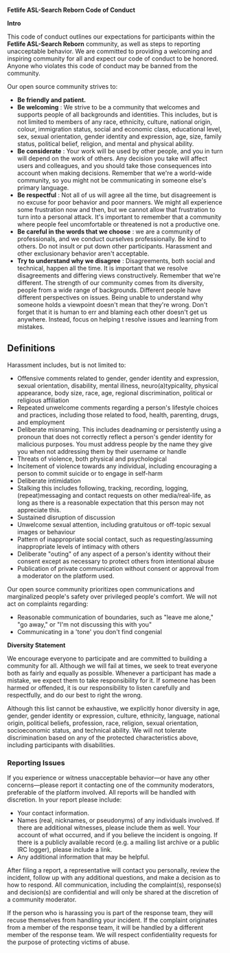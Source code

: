**Fetlife ASL-Search Reborn Code of Conduct**

**Intro**

This code of conduct outlines our expectations for participants within the  **Fetlife ASL-Search Reborn** community, as well as steps to reporting unacceptable behavior. We are committed to providing a welcoming and inspiring community for all and expect our code of conduct to be honored. Anyone who violates this code of conduct may be banned from the community.

Our open source community strives to:

- **Be friendly and patient.**
- **Be welcoming** : We strive to be a community that welcomes and supports people of all backgrounds and identities. This includes, but is not limited to members of any race, ethnicity, culture, national origin, colour, immigration status, social and economic class, educational level, sex, sexual orientation, gender identity and expression, age, size, family status, political belief, religion, and mental and physical ability.
- **Be considerate** : Your work will be used by other people, and you in turn will depend on the work of others. Any decision you take will affect users and colleagues, and you should take those consequences into account when making decisions. Remember that we&#39;re a world-wide community, so you might not be communicating in someone else&#39;s primary language.
- **Be respectful** : Not all of us will agree all the time, but disagreement is no excuse for poor behavior and poor manners. We might all experience some frustration now and then, but we cannot allow that frustration to turn into a personal attack. It&#39;s important to remember that a community where people feel uncomfortable or threatened is not a productive one.
- **Be careful in the words that we choose** : we are a community of professionals, and we conduct ourselves professionally. Be kind to others. Do not insult or put down other participants. Harassment and other exclusionary behavior aren&#39;t acceptable.
- **Try to understand why we disagree** : Disagreements, both social and technical, happen all the time. It is important that we resolve disagreements and differing views constructively. Remember that we&#39;re different. The strength of our community comes from its diversity, people from a wide range of backgrounds. Different people have different perspectives on issues. Being unable to understand why someone holds a viewpoint doesn&#39;t mean that they&#39;re wrong. Don&#39;t forget that it is human to err and blaming each other doesn&#39;t get us anywhere. Instead, focus on helping t resolve issues and learning from mistakes.

## **Definitions**

Harassment includes, but is not limited to:

- Offensive comments related to gender, gender identity and expression, sexual orientation, disability, mental illness, neuro(a)typicality, physical appearance, body size, race, age, regional discrimination, political or religious affiliation
- Repeated unwelcome comments regarding a person&#39;s lifestyle choices and practices, including those related to food, health, parenting, drugs, and employment
- Deliberate misnaming. This includes deadnaming or persistently using a pronoun that does not correctly reflect a person&#39;s gender identity for malicious purposes. You must address people by the name they give you when not addressing them by their username or handle
- Threats of violence, both physical and psychological
- Incitement of violence towards any individual, including encouraging a person to commit suicide or to engage in self-harm
- Deliberate intimidation
- Stalking this includes following, tracking, recording, logging, (repeat)messaging and contact requests on other media/real-life, as long as there is a reasonable expectation that this person may not appreciate this.
- Sustained disruption of discussion
- Unwelcome sexual attention, including gratuitous or off-topic sexual images or behaviour
- Pattern of inappropriate social contact, such as requesting/assuming inappropriate levels of intimacy with others
- Deliberate &quot;outing&quot; of any aspect of a person&#39;s identity without their consent except as necessary to protect others from intentional abuse
- Publication of private communication without consent or approval from a moderator on the platform used.

Our open source community prioritizes open communications and marginalized people&#39;s safety over privileged people&#39;s comfort. We will not act on complaints regarding:

- Reasonable communication of boundaries, such as &quot;leave me alone,&quot; &quot;go away,&quot; or &quot;I&#39;m not discussing this with you&quot;
- Communicating in a &#39;tone&#39; you don&#39;t find congenial

**Diversity Statement**

We encourage everyone to participate and are committed to building a community for all. Although we will fail at times, we seek to treat everyone both as fairly and equally as possible. Whenever a participant has made a mistake, we expect them to take responsibility for it. If someone has been harmed or offended, it is our responsibility to listen carefully and respectfully, and do our best to right the wrong.

Although this list cannot be exhaustive, we explicitly honor diversity in age, gender, gender identity or expression, culture, ethnicity, language, national origin, political beliefs, profession, race, religion, sexual orientation, socioeconomic status, and technical ability. We will not tolerate discrimination based on any of the protected characteristics above, including participants with disabilities.

### **Reporting Issues**

If you experience or witness unacceptable behavior—or have any other concerns—please report it contacting one of the community moderators, preferable of the platform involved. All reports will be handled with discretion. In your report please include:

- Your contact information.
- Names (real, nicknames, or pseudonyms) of any individuals involved. If there are additional witnesses, please include them as well. Your account of what occurred, and if you believe the incident is ongoing. If there is a publicly available record (e.g. a mailing list archive or a public IRC logger), please include a link.
- Any additional information that may be helpful.

After filing a report, a representative will contact you personally, review the incident, follow up with any additional questions, and make a decision as to how to respond. All communication, including the complaint(s), response(s) and decision(s) are confidential and will only be shared at the discretion of a community moderator.

If the person who is harassing you is part of the response team, they will recuse themselves from handling your incident. If the complaint originates from a member of the response team, it will be handled by a different member of the response team. We will respect confidentiality requests for the purpose of protecting victims of abuse.